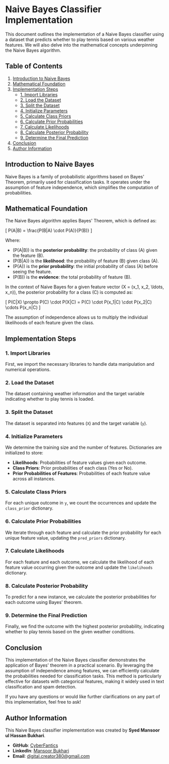 # Naive Bayes Classifier Implementation

This document outlines the implementation of a Naive Bayes classifier using a dataset that predicts whether to play tennis based on various weather features. We will also delve into the mathematical concepts underpinning the Naive Bayes algorithm.

## Table of Contents
1. [Introduction to Naive Bayes](#introduction-to-naive-bayes)
2. [Mathematical Foundation](#mathematical-foundation)
3. [Implementation Steps](#implementation-steps)
   - [1. Import Libraries](#1-import-libraries)
   - [2. Load the Dataset](#2-load-the-dataset)
   - [3. Split the Dataset](#3-split-the-dataset)
   - [4. Initialize Parameters](#4-initialize-parameters)
   - [5. Calculate Class Priors](#5-calculate-class-priors)
   - [6. Calculate Prior Probabilities](#6-calculate-prior-probabilities)
   - [7. Calculate Likelihoods](#7-calculate-likelihoods)
   - [8. Calculate Posterior Probability](#8-calculate-posterior-probability)
   - [9. Determine the Final Prediction](#9-determine-the-final-prediction)
4. [Conclusion](#conclusion)
5. [Author Information](#author-information)

## Introduction to Naive Bayes

Naive Bayes is a family of probabilistic algorithms based on Bayes' Theorem, primarily used for classification tasks. It operates under the assumption of feature independence, which simplifies the computation of probabilities.

## Mathematical Foundation

The Naive Bayes algorithm applies Bayes' Theorem, which is defined as:

\[
P(A|B) = \frac{P(B|A) \cdot P(A)}{P(B)}
\]

Where:
- \(P(A|B)\) is the **posterior probability**: the probability of class \(A\) given the feature \(B\).
- \(P(B|A)\) is the **likelihood**: the probability of feature \(B\) given class \(A\).
- \(P(A)\) is the **prior probability**: the initial probability of class \(A\) before seeing the feature.
- \(P(B)\) is the **evidence**: the total probability of feature \(B\).

In the context of Naive Bayes for a given feature vector \(X = (x_1, x_2, \ldots, x_n)\), the posterior probability for a class \(C\) is computed as:

\[
P(C|X) \propto P(C) \cdot P(X|C) = P(C) \cdot P(x_1|C) \cdot P(x_2|C) \cdots P(x_n|C)
\]

The assumption of independence allows us to multiply the individual likelihoods of each feature given the class.

## Implementation Steps

### 1. Import Libraries

First, we import the necessary libraries to handle data manipulation and numerical operations.

### 2. Load the Dataset

The dataset containing weather information and the target variable indicating whether to play tennis is loaded.

### 3. Split the Dataset

The dataset is separated into features (`X`) and the target variable (`y`).

### 4. Initialize Parameters

We determine the training size and the number of features. Dictionaries are initialized to store:
- **Likelihoods**: Probabilities of feature values given each outcome.
- **Class Priors**: Prior probabilities of each class (Yes or No).
- **Prior Probabilities of Features**: Probabilities of each feature value across all instances.

### 5. Calculate Class Priors

For each unique outcome in `y`, we count the occurrences and update the `class_prior` dictionary.

### 6. Calculate Prior Probabilities

We iterate through each feature and calculate the prior probability for each unique feature value, updating the `pred_priors` dictionary.

### 7. Calculate Likelihoods

For each feature and each outcome, we calculate the likelihood of each feature value occurring given the outcome and update the `likelihoods` dictionary.

### 8. Calculate Posterior Probability

To predict for a new instance, we calculate the posterior probabilities for each outcome using Bayes' theorem.

### 9. Determine the Final Prediction

Finally, we find the outcome with the highest posterior probability, indicating whether to play tennis based on the given weather conditions.

## Conclusion

This implementation of the Naive Bayes classifier demonstrates the application of Bayes' theorem in a practical scenario. By leveraging the assumption of independence among features, we can efficiently calculate the probabilities needed for classification tasks. This method is particularly effective for datasets with categorical features, making it widely used in text classification and spam detection.

If you have any questions or would like further clarifications on any part of this implementation, feel free to ask!

## Author Information

This Naive Bayes classifier implementation was created by **Syed Mansoor ul Hassan Bukhari**.

- **GitHub**: [CyberFantics](https://github.com/CyberFantics)
- **LinkedIn**: [Mansoor Bukhari](https://www.linkedin.com/in/mansoor-bukhari-77549a264/)
- **Email**: digital.creator380@gmail.com
